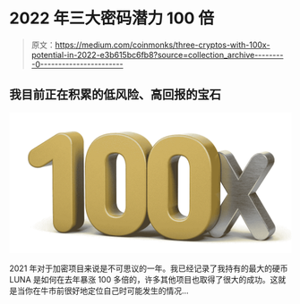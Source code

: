 # 2022 年三大密码潜力 100 倍

> 原文：<https://medium.com/coinmonks/three-cryptos-with-100x-potential-in-2022-e3b615bc6fb8?source=collection_archive---------0----------------------->

## 我目前正在积累的低风险、高回报的宝石

![](img/491ab444510b57ff5bd3ec7c9d06b402.png)

2021 年对于加密项目来说是不可思议的一年。我已经记录了我持有的最大的硬币 LUNA 是如何在去年暴涨 100 多倍的，许多其他项目也取得了很大的成功。这就是当你在牛市前很好地定位自己时可能发生的情况…